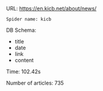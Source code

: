 URL: https://en.kicb.net/about/news/

    Spider name: kicb

DB Schema:
- title
- date
- link
- content

Time: 102.42s

Number of articles: 735


